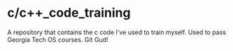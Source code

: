 # c/c++_code_training
A repository that contains the c code I've used to train myself. Used to pass Georgia Tech OS courses. Git Gud!
